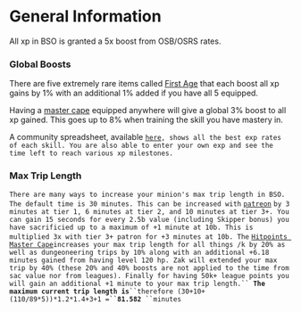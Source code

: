 # General Information

All xp in BSO is granted a 5x boost from OSB/OSRS rates.

### Global Boosts

There are five extremely rare items called [First Age](../custom-items/equippables.md#first-age) that each boost all xp gains by 1% with an additional 1% added if you have all 5 equipped.

Having a [master cape](../custom-items/equippables.md#master-capes) equipped anywhere will give a global 3% boost to all xp gained. This goes up to 8% when training the skill you have mastery in.

A community spreadsheet, available [`here`](https://docs.google.com/spreadsheets/d/1ZMaCkbzR2TV9QVoRub74btXCc8Cw1coVff7VXUxvYkE/htmlview)`, shows all the best exp rates of each skill. You are also able to enter your own exp and see the time left to reach various xp milestones.`&#x20;



### Max Trip Length

`There are many ways to increase your minion's max trip length in BSO. The default time is 30 minutes. This can be increased with` [`patreon`](../custom-items/patronage.md) `by 3 minutes at tier 1, 6 minutes at tier 2, and 10 minutes at tier 3+. You can gain 15 seconds for every 2.5b value (including Skipper bonus) you have sacrificied up to a maximum of +1 minute at 10b. This is multiplied 3x with tier 3+ patron for +3 minutes at 10b. The` [`Hitpoints Master Cape`](../custom-items/equippables.md#master-capes)`increases your max trip length for all things /k by 20% as well as dungeoneering trips by 10% along with an additional +6.18 minutes gained from having level 120 hp. Zak will extended your max trip by 40% (these 20% and 40% boosts are not applied to the time from sac value nor from leagues). Finally for having 50k+ league points you will gain an additional +1 minute to your max trip length.`` `**`The maximum current trip length is`**` ``therefore (30+10+(110/89*5))*1.2*1.4+3+1 =`` `**`81.582`**` ``minutes`
